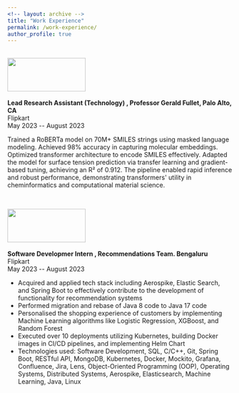```yaml
---
<!-- layout: archive -->
title: "Work Experience"
permalink: /work-experience/
author_profile: true
---
```

<br>
<img width="175" height="75" src="https://shubhampatel10122002.github.io/images/png-clipart-logo-stanford-university-computer-science-department-higher-education-stanford-online-stanford-logo-text-logo.png"/> <br>
<br>
<b>Lead Research Assistant (Technology)   , Professor Gerald Fullet, Palo Alto, CA </b> <br>
Flipkart <br>
May 2023 -- August 2023 <br>

Trained a RoBERTa model on 70M+ SMILES strings using masked language modeling. Achieved 98% accuracy in capturing molecular embeddings. Optimized transformer architecture to encode SMILES effectively. Adapted the model for surface tension prediction via transfer learning and gradient-based tuning, achieving an R² of 0.912. The pipeline enabled rapid inference and robust performance, demonstrating transformers' utility in cheminformatics and computational material science.


<br>


<img width="175" height="75" src="https://nishtha777.github.io/images/Flipkart-Logo.jpg"/> <br>
<br>
<b>Software Developmer Intern , Recommendations Team. Bengaluru </b> <br>
Flipkart <br>
May 2023 -- August 2023 <br>

* Acquired and applied tech stack including Aerospike, Elastic Search, and Spring Boot to effectively contribute to the development of functionality for recommendation systems <br>
* Performed migration and rebase of Java 8 code to Java 17 code <br>
* Personalised the shopping experience of customers by implementing Machine Learning algorithms like Logistic Regression, XGBoost, and Random Forest <br>
* Executed over 10 deployments utilizing Kubernetes, building Docker images in CI/CD pipelines, and implementing Helm Chart <br>
* Technologies used: Software Development, SQL, C/C++, Git, Spring Boot, RESTful API, MongoDB, Kubernetes, Docker, Mockito, Grafana, Confluence, Jira, Lens, Object-Oriented Programming (OOP), Operating Systems, Distributed Systems, Aerospike, Elasticsearch, Machine Learning, Java, Linux<br>

